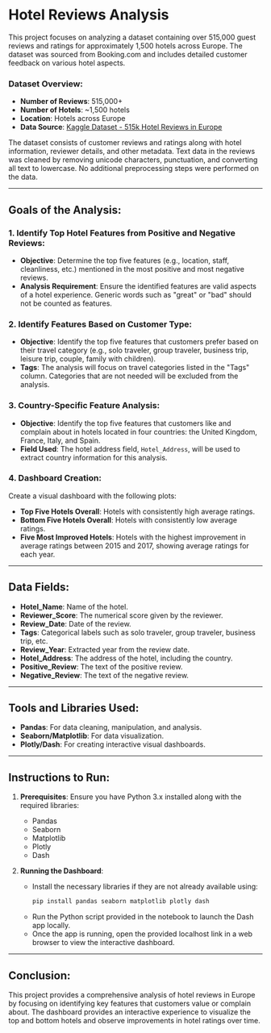 # Hotel Reviews Analysis

This project focuses on analyzing a dataset containing over 515,000 guest reviews and ratings for approximately 1,500 hotels across Europe. The dataset was sourced from Booking.com and includes detailed customer feedback on various hotel aspects.

### Dataset Overview:
- **Number of Reviews**: 515,000+
- **Number of Hotels**: ~1,500 hotels
- **Location**: Hotels across Europe
- **Data Source**: [Kaggle Dataset - 515k Hotel Reviews in Europe](https://www.kaggle.com/datasets/jiashenliu/515k-hotel-reviews-data-in-europe)

The dataset consists of customer reviews and ratings along with hotel information, reviewer details, and other metadata. Text data in the reviews was cleaned by removing unicode characters, punctuation, and converting all text to lowercase. No additional preprocessing steps were performed on the data.

---

## Goals of the Analysis:

### 1. **Identify Top Hotel Features from Positive and Negative Reviews**:
   - **Objective**: Determine the top five features (e.g., location, staff, cleanliness, etc.) mentioned in the most positive and most negative reviews.
   - **Analysis Requirement**: Ensure the identified features are valid aspects of a hotel experience. Generic words such as "great" or "bad" should not be counted as features.

### 2. **Identify Features Based on Customer Type**:
   - **Objective**: Identify the top five features that customers prefer based on their travel category (e.g., solo traveler, group traveler, business trip, leisure trip, couple, family with children).
   - **Tags**: The analysis will focus on travel categories listed in the "Tags" column. Categories that are not needed will be excluded from the analysis.

### 3. **Country-Specific Feature Analysis**:
   - **Objective**: Identify the top five features that customers like and complain about in hotels located in four countries: the United Kingdom, France, Italy, and Spain.
   - **Field Used**: The hotel address field, `Hotel_Address`, will be used to extract country information for this analysis.

### 4. **Dashboard Creation**:
   Create a visual dashboard with the following plots:
   - **Top Five Hotels Overall**: Hotels with consistently high average ratings.
   - **Bottom Five Hotels Overall**: Hotels with consistently low average ratings.
   - **Five Most Improved Hotels**: Hotels with the highest improvement in average ratings between 2015 and 2017, showing average ratings for each year.

---

## Data Fields:
- **Hotel_Name**: Name of the hotel.
- **Reviewer_Score**: The numerical score given by the reviewer.
- **Review_Date**: Date of the review.
- **Tags**: Categorical labels such as solo traveler, group traveler, business trip, etc.
- **Review_Year**: Extracted year from the review date.
- **Hotel_Address**: The address of the hotel, including the country.
- **Positive_Review**: The text of the positive review.
- **Negative_Review**: The text of the negative review.

---

## Tools and Libraries Used:
- **Pandas**: For data cleaning, manipulation, and analysis.
- **Seaborn/Matplotlib**: For data visualization.
- **Plotly/Dash**: For creating interactive visual dashboards.

---

## Instructions to Run:
1. **Prerequisites**: Ensure you have Python 3.x installed along with the required libraries:
   - Pandas
   - Seaborn
   - Matplotlib
   - Plotly
   - Dash

2. **Running the Dashboard**:
   - Install the necessary libraries if they are not already available using:
     ```bash
     pip install pandas seaborn matplotlib plotly dash
     ```
   - Run the Python script provided in the notebook to launch the Dash app locally.
   - Once the app is running, open the provided localhost link in a web browser to view the interactive dashboard.

---

## Conclusion:
This project provides a comprehensive analysis of hotel reviews in Europe by focusing on identifying key features that customers value or complain about. The dashboard provides an interactive experience to visualize the top and bottom hotels and observe improvements in hotel ratings over time.
